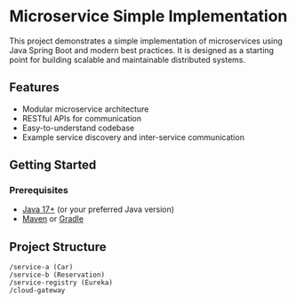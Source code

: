 # Microservice Simple Implementation

This project demonstrates a simple implementation of microservices using Java Spring Boot and modern best practices. It is designed as a starting point for building scalable and maintainable distributed systems.

## Features

- Modular microservice architecture
- RESTful APIs for communication
- Easy-to-understand codebase
- Example service discovery and inter-service communication

## Getting Started

### Prerequisites

- [Java 17+](https://adoptopenjdk.net/) (or your preferred Java version)
- [Maven](https://maven.apache.org/) or [Gradle](https://gradle.org/)

## Project Structure

```
/service-a (Car)
/service-b (Reservation)
/service-registry (Eureka)
/cloud-gateway

```

